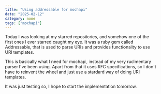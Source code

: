 ```yaml
---
title: "Using addressable for mochapi"
date: "2025-02-12"
category: none
tags: ["mochapi"]
---
```


Today I was looking at my starred repositories, and somehow
one of the first ones I ever starred caught my eye. It
was a ruby gem called Addressable, that is used to parse
URIs and provides functionality to use URI templates.

This is basically what I need for mochapi, instead of my
very rudimentary parser I've been using. Apart from that
it uses RFC specifications, so I don't have to reinvent the
wheel and just use a stardard way of doing URI templates.

It was just testing so, I hope to start the implementation
tomorrow.
